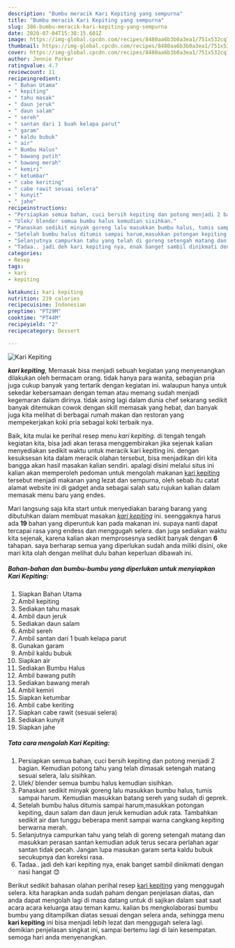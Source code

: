 ```yaml
---
description: "Bumbu meracik Kari Kepiting yang sempurna"
title: "Bumbu meracik Kari Kepiting yang sempurna"
slug: 386-bumbu-meracik-kari-kepiting-yang-sempurna
date: 2020-07-04T15:38:15.601Z
image: https://img-global.cpcdn.com/recipes/8480aa6b3b0a3ea1/751x532cq70/kari-kepiting-foto-resep-utama.jpg
thumbnail: https://img-global.cpcdn.com/recipes/8480aa6b3b0a3ea1/751x532cq70/kari-kepiting-foto-resep-utama.jpg
cover: https://img-global.cpcdn.com/recipes/8480aa6b3b0a3ea1/751x532cq70/kari-kepiting-foto-resep-utama.jpg
author: Jennie Parker
ratingvalue: 4.7
reviewcount: 11
recipeingredient:
- " Bahan Utama"
- " kepiting"
- " tahu masak"
- " daun jeruk"
- " daun salam"
- " sereh"
- " santan dari 1 buah kelapa parut"
- " garam"
- " kaldu bubuk"
- " air"
- " Bumbu Halus"
- " bawang putih"
- " bawang merah"
- " kemiri"
- " ketumbar"
- " cabe keriting"
- " cabe rawit sesuai selera"
- " kunyit"
- " jahe"
recipeinstructions:
- "Persiapkan semua bahan, cuci bersih kepiting dan potong menjadi 2 bagian. Kemudian potong tahu yang telah dimasak setengah matang sesuai selera, lalu sisihkan."
- "Ulek/ blender semua bumbu halus kemudian sisihkan."
- "Panaskan sedikit minyak goreng lalu masukkan bumbu halus, tumis sampai harum. Kemudian masukkan batang sereh yang sudah di geprek."
- "Setelah bumbu halus ditumis sampai harum,masukkan potongan kepiting, daun salam dan daun jeruk kemudian aduk rata. Tambahkan sedikit air dan tunggu beberapa menit sampai warna cangkang kepiting berwarna merah."
- "Selanjutnya campurkan tahu yang telah di goreng setengah matang dan masukkan perasan santan kemudian aduk terus secara perlahan agar santan tidak pecah. Jangan lupa masukan garam serta kaldu bubuk secukupnya dan koreksi rasa."
- "Tadaa.. jadi deh kari kepiting nya, enak banget sambil dinikmati dengan nasi hangat 😊"
categories:
- Resep
tags:
- kari
- kepiting

katakunci: kari kepiting 
nutrition: 219 calories
recipecuisine: Indonesian
preptime: "PT29M"
cooktime: "PT44M"
recipeyield: "2"
recipecategory: Dessert

---
```



![Kari Kepiting](https://img-global.cpcdn.com/recipes/8480aa6b3b0a3ea1/751x532cq70/kari-kepiting-foto-resep-utama.jpg)

<b><i>kari kepiting</i></b>, Memasak bisa menjadi sebuah kegiatan yang menyenangkan dilakukan oleh bermacam orang. tidak hanya para wanita, sebagian pria juga cukup banyak yang tertarik dengan kegiatan ini. walaupun hanya untuk sekedar kebersamaan dengan teman atau memang sudah menjadi kegemaran dalam dirinya. tidak asing lagi dalam dunia chef sekarang sedikit banyak ditemukan cowok dengan skill memasak yang hebat, dan banyak juga kita melihat di berbagai rumah makan dan restoran yang mempekerjakan koki pria sebagai koki terbaik nya.

Baik, kita mulai ke perihal resep menu <i>kari kepiting</i>. di tengah tengah kegiatan kita, bisa jadi akan terasa menggembirakan jika sejenak kalian menyediakan sedikit waktu untuk meracik kari kepiting ini. dengan kesuksesan kita dalam meracik olahan tersebut, bisa menjadikan diri kita bangga akan hasil masakan kalian sendiri. apalagi disini melalui situs ini kalian akan memperoleh pedoman untuk mengolah makanan <u>kari kepiting</u> tersebut menjadi makanan yang lezat dan sempurna, oleh sebab itu catat alamat website ini di gadget anda sebagai salah satu rujukan kalian dalam memasak menu baru yang endes.




Mari langsung saja kita start untuk menyediakan barang barang yang dibutuhkan dalam membuat masakan <u><i>kari kepiting</i></u> ini. seenggaknya harus ada <b>19</b> bahan yang diperuntuk kan pada makanan ini. supaya nanti dapat tercapai rasa yang endess dan menggugah selera. dan juga sediakan waktu kita sejenak, karena kalian akan memprosesnya sedikit banyak dengan <b>6</b> tahapan. saya berharap semua yang diperlukan sudah anda miliki disini, oke mari kita olah dengan melihat dulu bahan keperluan dibawah ini.

<!--inarticleads1-->

##### Bahan-bahan dan bumbu-bumbu yang diperlukan untuk menyiapkan Kari Kepiting:

1. Siapkan  Bahan Utama
1. Ambil  kepiting
1. Sediakan  tahu masak
1. Ambil  daun jeruk
1. Sediakan  daun salam
1. Ambil  sereh
1. Ambil  santan dari 1 buah kelapa parut
1. Gunakan  garam
1. Ambil  kaldu bubuk
1. Siapkan  air
1. Sediakan  Bumbu Halus
1. Ambil  bawang putih
1. Sediakan  bawang merah
1. Ambil  kemiri
1. Siapkan  ketumbar
1. Ambil  cabe keriting
1. Siapkan  cabe rawit (sesuai selera)
1. Sediakan  kunyit
1. Siapkan  jahe




<!--inarticleads2-->

##### Tata cara mengolah Kari Kepiting:

1. Persiapkan semua bahan, cuci bersih kepiting dan potong menjadi 2 bagian. Kemudian potong tahu yang telah dimasak setengah matang sesuai selera, lalu sisihkan.
1. Ulek/ blender semua bumbu halus kemudian sisihkan.
1. Panaskan sedikit minyak goreng lalu masukkan bumbu halus, tumis sampai harum. Kemudian masukkan batang sereh yang sudah di geprek.
1. Setelah bumbu halus ditumis sampai harum,masukkan potongan kepiting, daun salam dan daun jeruk kemudian aduk rata. Tambahkan sedikit air dan tunggu beberapa menit sampai warna cangkang kepiting berwarna merah.
1. Selanjutnya campurkan tahu yang telah di goreng setengah matang dan masukkan perasan santan kemudian aduk terus secara perlahan agar santan tidak pecah. Jangan lupa masukan garam serta kaldu bubuk secukupnya dan koreksi rasa.
1. Tadaa.. jadi deh kari kepiting nya, enak banget sambil dinikmati dengan nasi hangat 😊




Berikut sedikit bahasan olahan perihal resep <u>kari kepiting</u> yang menggugah selera. kita harapkan anda sudah paham dengan penjelasan diatas, dan anda dapat mengolah lagi di masa datang untuk di sajikan dalam saat saat acara acara keluarga atau teman kamu. kalian bs mengkolaborasi bumbu bumbu yang ditampilkan diatas sesuai dengan selera anda, sehingga menu <b>kari kepiting</b> ini bisa menjadi lebih lezat dan menggugah selera lagi. demikian penjelasan singkat ini, sampai bertemu lagi di lain kesempatan. semoga hari anda menyenangkan.
